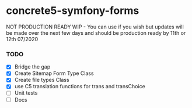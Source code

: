 # concrete5-symfony-forms

NOT PRODUCTION READY WIP - You can use if you wish but updates will be made over the next few days and should be production ready by 11th or 12th 07/2020


### TODO

- [X] Bridge the gap
- [X] Create Sitemap Form Type Class
- [X] Create file types Class
- [X] use C5 translation functions for trans and transChoice
- [ ] Unit tests
- [ ] Docs
